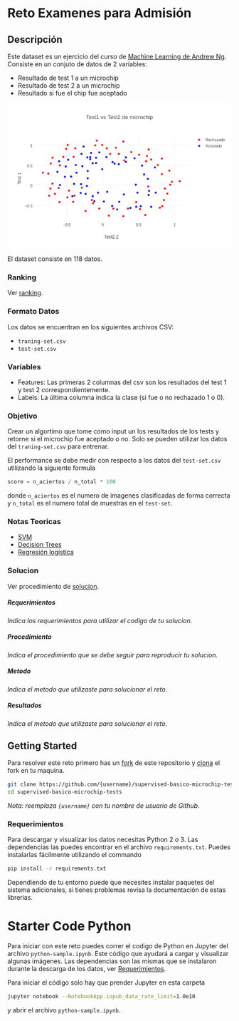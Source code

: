 # Reto Examenes para Admisión
## Descripción
Este dataset es un ejercicio del curso de [Machine Learning de Andrew Ng](https://www.coursera.org/learn/machine-learning/home/welcome). Consiste en un conjuto de datos de 2 variables:
* Resultado de test 1 a un microchip
* Resultado de test 2 a un microchip
* Resultado si fue el chip fue aceptado

![graph](images/graph.png)

El dataset consiste en 118 datos.


### Ranking
Ver [ranking](https://github.com/charlielito/supervised-basico-microchip-tests/blob/master/ranking.md).

### Formato Datos
Los datos se encuentran en los siguientes archivos CSV:
* `traning-set.csv`
* `test-set.csv`

### Variables
* Features: Las primeras 2 columnas del csv son los resultados del test 1 y test 2 correspondientemente.
* Labels: La última columna indica la clase (si fue o no rechazado 1 o 0).


### Objetivo
Crear un algortimo que tome como input un los resultados de los tests y retorne si el microchip fue aceptado o no. Solo se pueden utilizar los datos del `traning-set.csv` para entrenar.

El performance se debe medir con respecto a los datos del `test-set.csv` utilizando la siguiente formula
```python
score = n_aciertos / n_total * 100
```
donde `n_aciertos` es el numero de imagenes clasificadas de forma correcta y `n_total` es el numero total de muestras en el `test-set`.


### Notas Teoricas
* [SVM](https://en.wikipedia.org/wiki/Support_vector_machine)
* [Decision Trees](https://en.wikipedia.org/wiki/Decision_tree_learning)
* [Regresión logística](https://en.wikipedia.org/wiki/Logistic_regression)

### Solucion
Ver procedimiento de [solucion](https://github.com/colomb-ia/formato-retos#solucion).

##### Requerimientos
*Indica los requerimientos para utilizar el codigo de tu solucion.*

##### Procedimiento
*Indica el procedimiento que se debe seguir para reproducir tu solucion.*

##### Metodo
*Indica el metodo que utilizaste para solucionar el reto.*

##### Resultados
*Indica el metodo que utilizaste para solucionar el reto.*

## Getting Started
Para resolver este reto primero has un [fork](https://help.github.com/articles/fork-a-repo/) de este repositorio y [clona](https://help.github.com/articles/cloning-a-repository/) el fork en tu maquina.

```bash
git clone https://github.com/{username}/supervised-basico-microchip-tests
cd supervised-basico-microchip-tests
```

*Nota: reemplaza `{username}` con tu nombre de usuario de Github.*

### Requerimientos
Para descargar y visualizar los datos necesitas Python 2 o 3. Las dependencias las puedes encontrar en el archivo `requirements.txt`. Puedes instalarlas fácilmente utilizando el commando

```bash
pip install -r requirements.txt
```
Dependiendo de tu entorno puede que necesites instalar paquetes del sistema adicionales, si tienes problemas revisa la documentación de estas librerías.

# Starter Code Python
Para iniciar con este reto puedes correr el codigo de Python en Jupyter del archivo `python-sample.ipynb`. Este código que ayudará a cargar y visualizar algunas imágenes. Las dependencias son las mismas que se instalaron durante la descarga de los datos, ver [Requerimientos](#requerimientos).

Para iniciar el código solo hay que prender Jupyter en esta carpeta

```bash
jupyter notebook --NotebookApp.iopub_data_rate_limit=1.0e10
```
y abrir el archivo `python-sample.ipynb`.
